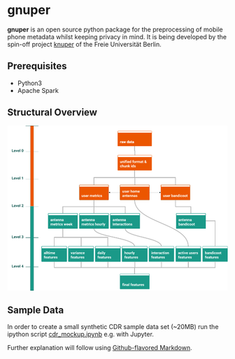 # gnuper

**gnuper** is an open source python package for the preprocessing of mobile phone metadata whilst keeping privacy in mind. It is being developed by the spin-off project [knuper](https://www.knuper.com) of the Freie Universität Berlin.

## Prerequisites
- Python3
- Apache Spark

## Structural Overview
![Data Levels](/docs/Raw_Data_Levels.png)

## Sample Data
In order to create a small synthetic CDR sample data set (~20MB) run the ipython
script [cdr_mockup.ipynb](cdr_mockup.ipynb) e.g. with Jupyter.

Further explanation will follow using [Github-flavored Markdown](https://guides.github.com/features/mastering-markdown/).
